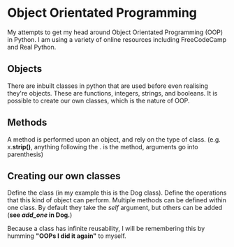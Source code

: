 # Object Orientated Programming
My attempts to get my head around Object Orientated Programming (OOP) in Python. I am using a variety of online resources including FreeCodeCamp and Real Python.

## Objects
There are inbuilt classes in python that are used before even realising they're objects. These are functions, integers, strings, and booleans. It is possible to create our own classes, which is the nature of OOP.

## Methods
A method is performed upon an object, and rely on the type of class. (e.g. x.**strip()**, anything following the . is the method, arguments go into parenthesis)

## Creating our own classes
Define the class (in my example this is the Dog class). Define the operations that this kind of object can perform. Multiple methods can be defined within one class. By default they take the *self* argument, but others can be added (**see *add_one* in Dog.**)

Because a class has infinite reusability, I will be remembering this by humming **"OOPs I did it again"** to myself.

